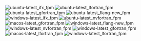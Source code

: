  ![ubuntu-latest_ifx_fpm](https://img.shields.io/badge/ubuntu--latest_ifx_fpm-failing-red) ![ubuntu-latest_lfortran_fpm](https://img.shields.io/badge/ubuntu--latest_lfortran_fpm-failing-red) ![ubuntu-latest_gfortran_fpm](https://img.shields.io/badge/ubuntu--latest_gfortran_fpm-failing-red) ![ubuntu-latest_flang-new_fpm](https://img.shields.io/badge/ubuntu--latest_flang--new_fpm-failing-red) ![windows-latest_ifx_fpm](https://img.shields.io/badge/windows--latest_ifx_fpm-failing-red) ![ubuntu-latest_nvfortran_fpm](https://img.shields.io/badge/ubuntu--latest_nvfortran_fpm-failing-red) ![macos-latest_gfortran_fpm](https://img.shields.io/badge/macos--latest_gfortran_fpm-failing-red) ![windows-latest_flang-new_fpm](https://img.shields.io/badge/windows--latest_flang--new_fpm-failing-red) ![windows-latest_nvfortran_fpm](https://img.shields.io/badge/windows--latest_nvfortran_fpm-failing-red) ![windows-latest_gfortran_fpm](https://img.shields.io/badge/windows--latest_gfortran_fpm-failing-red) ![macos-latest_lfortran_fpm](https://img.shields.io/badge/macos--latest_lfortran_fpm-failing-red) ![windows-latest_lfortran_fpm](https://img.shields.io/badge/windows--latest_lfortran_fpm-failing-red)

